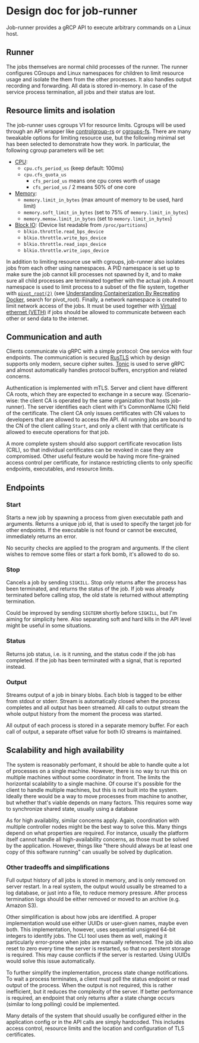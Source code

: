 # Design doc for job-runner

Job-runner provides a gRCP API to execute arbitrary commands on a Linux host.

## Runner

The jobs themselves are normal child processes of the runner. The runner configures CGroups and Linux namespaces for children to limit resource usage and isolate the them from the other processes. It also handles output recording and forwarding. All data is stored in-memory. In case of the service process termination, all jobs and their status are lost.

## Resource limits and isolation

The job-runner uses cgroups V1 for resource limits. Cgroups will be used through an API wrapper like [controlgroup-rs](https://github.com/ordovicia/controlgroup-rs) or [cgroups-fs](https://github.com/frol/cgroups-fs). There are many tweakable options for limiting resource use, but the following minimal set has been selected to demonstrate how they work. In particular, the following cgroup parameters will be set:
* [CPU](https://kernel.googlesource.com/pub/scm/linux/kernel/git/glommer/memcg/+/cpu_stat/Documentation/cgroups/cpu.txt):
    * `cpu.cfs_period_us` (keep default: 100ms)
    * `cpu.cfs_quota_us`
        * `cfs_period_us` means one cpu cores worth of usage
        * `cfs_period_us` / 2 means 50% of one core
* [Memory](https://kernel.googlesource.com/pub/scm/linux/kernel/git/glommer/memcg/+/cpu_stat/Documentation/cgroups/memory.txt):
    * `memory.limit_in_bytes` (max amount of memory to be used, hard limit)
    * `memory.soft_limit_in_bytes` (set to 75% of `memory.limit_in_bytes`)
    * `memory.memsw.limit_in_bytes` (set to `memory.limit_in_bytes`)
* [Block IO](https://kernel.googlesource.com/pub/scm/linux/kernel/git/glommer/memcg/+/cpu_stat/Documentation/cgroups/blkio-controller.txt): (Device list readable from `/proc/partitions`)
    * `blkio.throttle.read_bps_device`
    * `blkio.throttle.write_bps_device`
    * `blkio.throttle.read_iops_device`
    * `blkio.throttle.write_iops_device`

In addition to limiting resource use with cgroups, job-runner also isolates jobs from each other using namespaces. A PID namespace is set up to make sure the job cannot kill processes not spawned by it, and to make sure all child processes are terminated together with the actual job. A mount namespace is used to limit process to a subset of the file system, together with [`pivot_root(2)`](https://linux.die.net/man/2/pivot_root) (see [Understanding Containerization By Recreating Docker](https://itnext.io/linux-container-from-scratch-339c3ba0411d), search for pivot_root). Finally, a network namespace is created to limit network access of the jobs. It must be used together with [Virtual ethernet (VETH)](https://developers.redhat.com/blog/2018/10/22/introduction-to-linux-interfaces-for-virtual-networking#veth) if jobs should be allowed to communicate between each other or send data to the internet.

## Communication and auth

Clients communicate via gRPC with a simple protocol: One service with four endpoints. The communication is secured [RusTLS](https://github.com/ctz/rustls) which by design supports only modern, secure cipher suites. [Tonic](https://github.com/hyperium/tonic) is used to serve gRPC and almost automatically handles protocol buffers, encryption and related concerns.

Authentication is implemented with mTLS. Server and client have different CA roots, which they are expected to exchange in a secure way. (Scenario-wise: the client CA is operated by the same organization that hosts job-runner). The server identifies each client with it's CommonName (CN) field of the certificate. The client CA only issues certificates with CN values to developers that are allowed to access the API. All running jobs are bound to the CN of the client calling `Start`, and only a client with that certificate is allowed to execute operations for that job.

A more complete system should also support certificate revocation lists (CRL), so that individual certificates can be revoked in case they are compromised. Other useful feature would be having more fine-grained access control per certificate, for instance restricting clients to only specific endpoints, executables, and resource limits.

## Endpoints

### Start

Starts a new job by spawning a process from given executable path and arguments. Returns a unique job id, that is used to specify the target job for other endpoints. If the executable is not found or cannot be executed, immediately returns an error.

No security checks are applied to the program and arguments. If the client wishes to remove some files or start a fork bomb, it's allowed to do so.

### Stop

Cancels a job by sending `SIGKILL`. Stop only returns after the process has been terminated, and returns the status of the job. If job was already terminated before calling stop, the old state is returned without attempting termination.

Could be improved by sending `SIGTERM` shortly before `SIGKILL`, but I'm aiming for simplicity here. Also separating soft and hard kills in the API level might be useful in some situations.

### Status

Returns job status, i.e. is it running, and the status code if the job has completed. If the job has been terminated with a signal, that is reported instead.

### Output

Streams output of a job in binary blobs. Each blob is tagged to be either from stdout or stderr. Stream is automatically closed when the process completes and all output has been streamed. All calls to output stream the whole output history from the moment the process was started.

All output of each process is stored in a separate memory buffer. For each call of output, a separate offset value for both IO streams is maintained.

## Scalability and high availability

The system is reasonably perfomant, it should be able to handle quite a lot of processes on a single machine. However, there is no way to run this on multiple machines without some coordinator in front. The limits the horizontal scalability to a single machine. Of course it's possible for the client to handle multiple machines, but this is not built into the system. Ideally there would be a way to move processes from machine to another, but whether that's viable depends on many factors. This requires some way to synchronize shared state, usually using a database

As for high availablity, similar concerns apply. Again, coordination with multiple controller nodes might be the best way to solve this. Many things depend on what properties are required. For instance, usually the platform itself cannot handle all high-availability concerns, as those must be solved by the application. However, things like "there should always be at least one copy of this software running" can usually be solved by duplication.

### Other tradeoffs and simplifications

Full output history of all jobs is stored in memory, and is only removed on server restart. In a real system, the output would usually be streamed to a log database, or just into a file, to reduce memory pressure. After process termination logs should be either removed or moved to an archive (e.g. Amazon S3).

Other simplification is about how jobs are identified. A proper implementation would use either UUIDs or user-given names, maybe even both. This implementation, however, uses sequential unsigned 64-bit integers to identify jobs. The CLI tool uses them as well, making it particularly error-prone when jobs are manually referenced. The job ids also reset to zero every time the server is restarted, so that no persitent storage is required. This may cause conflicts if the server is restarted. Using UUIDs would solve this issue automatically.

To further simplify the implementation, process state change notifications. To wait a process terminates, a client must poll the status endpoint or read output of the process. When the output is not required, this is rather inefficient, but it reduces the complexity of the server. If better performance is required, an endpoint that only returns after a state change occurs (similar to long polling) could be implemented.

Many details of the system that should usually be configured either in the application config or in the API calls are simply hardcoded. This includes access control, resource limits and the location and configuration of TLS certificates.
